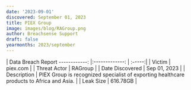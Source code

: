 ```yaml
---
date: '2023-09-01'
discovered: September 01, 2023
title: PIEX Group
image: images/blog/RAGroup.png
author: Breachsense Support
draft: false
yearmonths: 2023/september
---
```



| Data Breach Report
------------:     |:-------------:    | :-----:|
| Victim      | piex.com      | 
| Threat Actor      | RAGroup      | 
| Date Discovered      | Sep 01, 2023      | 
| Description      | PIEX Group is recognized specialist of exporting healthcare products to Africa and Asia.      | 
| Leak Size      | 616.78GB      | 

